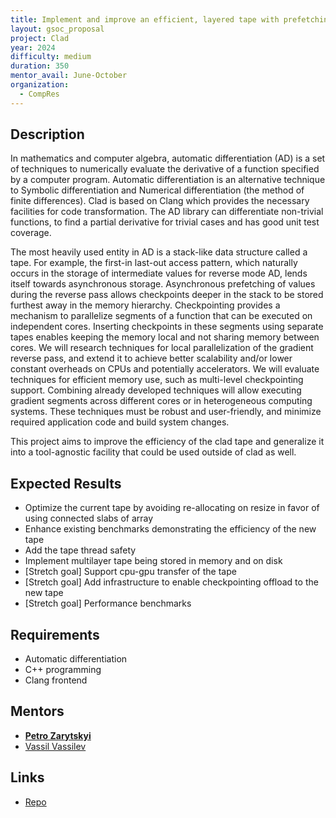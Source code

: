 ```yaml
---
title: Implement and improve an efficient, layered tape with prefetching capabilities
layout: gsoc_proposal
project: Clad
year: 2024
difficulty: medium
duration: 350
mentor_avail: June-October
organization:
  - CompRes
---
```


## Description

In mathematics and computer algebra, automatic differentiation (AD) is a set of techniques to numerically evaluate the derivative of a function specified by a computer program. Automatic differentiation is an alternative technique to Symbolic differentiation and Numerical differentiation (the  method of finite differences). Clad is based on Clang which provides the necessary facilities for code transformation. The AD library can differentiate non-trivial functions, to find a partial derivative for trivial cases and has good unit test coverage.

The most heavily used entity in AD is a stack-like data structure called a tape. For example, the first-in last-out access pattern, which naturally occurs in the storage of intermediate values for reverse mode AD, lends itself towards asynchronous storage. Asynchronous prefetching of values during the reverse pass allows checkpoints deeper in the stack to be stored furthest away in the memory hierarchy. Checkpointing provides a mechanism to parallelize segments of a function that can be executed on independent cores. Inserting checkpoints in these segments using separate tapes enables keeping the memory local and not sharing memory between cores. We will research techniques for local parallelization of the gradient reverse pass, and extend it to achieve better scalability and/or lower constant overheads on CPUs and potentially accelerators. We will evaluate techniques for efficient memory use, such as multi-level checkpointing support. Combining already developed techniques will allow executing gradient segments across different cores or in heterogeneous computing systems. These techniques must be robust and user-friendly, and minimize required application code and build system changes.

This project aims to improve the efficiency of the clad tape and generalize it into a tool-agnostic facility that could be used outside of clad as well.

## Expected Results

* Optimize the current tape by avoiding re-allocating on resize in favor of using connected slabs of array
* Enhance existing benchmarks demonstrating the efficiency of the new tape
* Add the tape thread safety
* Implement multilayer tape being stored in memory and on disk
* [Stretch goal] Support cpu-gpu transfer of the tape
* [Stretch goal] Add infrastructure to enable checkpointing offload to the new tape
* [Stretch goal] Performance benchmarks


## Requirements

* Automatic differentiation
* C++ programming
* Clang frontend

## Mentors
* **[Petro Zarytskyi](mailto:petro.zarytskyi@gmail.com)**
* [Vassil Vassilev](mailto:vvasilev@cern.ch)

## Links
* [Repo](https://github.com/vgvassilev/clad)
